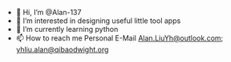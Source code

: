 - 👋 Hi, I’m @Alan-137
- 👀 I’m interested in designing useful little tool apps 
- 🌱 I’m currently learning python
- 📫 How to reach me Personal E-Mail Alan.LiuYh@outlook.com; yhliu.alan@qibaodwight.org

<!---
Alan-137/Alan-137 is a ✨ special ✨ repository because its `README.md` (this file) appears on your GitHub profile.
You can click the Preview link to take a look at your changes.
--->
